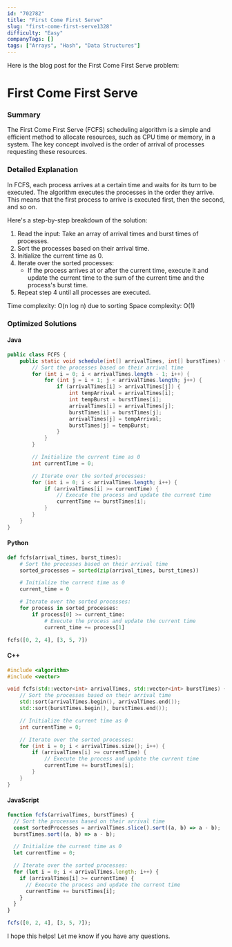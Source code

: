 ```yaml
---
id: "702782"
title: "First Come First Serve"
slug: "first-come-first-serve1328"
difficulty: "Easy"
companyTags: []
tags: ["Arrays", "Hash", "Data Structures"]
---
```


Here is the blog post for the First Come First Serve problem:

**First Come First Serve**
================================

### Summary
The First Come First Serve (FCFS) scheduling algorithm is a simple and efficient method to allocate resources, such as CPU time or memory, in a system. The key concept involved is the order of arrival of processes requesting these resources.

### Detailed Explanation
In FCFS, each process arrives at a certain time and waits for its turn to be executed. The algorithm executes the processes in the order they arrive. This means that the first process to arrive is executed first, then the second, and so on.

Here's a step-by-step breakdown of the solution:

1. Read the input: Take an array of arrival times and burst times of processes.
2. Sort the processes based on their arrival time.
3. Initialize the current time as 0.
4. Iterate over the sorted processes:
   * If the process arrives at or after the current time, execute it and update the current time to the sum of the current time and the process's burst time.
5. Repeat step 4 until all processes are executed.

Time complexity: O(n log n) due to sorting
Space complexity: O(1)

### Optimized Solutions

#### Java
```java
public class FCFS {
    public static void schedule(int[] arrivalTimes, int[] burstTimes) {
        // Sort the processes based on their arrival time
        for (int i = 0; i < arrivalTimes.length - 1; i++) {
            for (int j = i + 1; j < arrivalTimes.length; j++) {
                if (arrivalTimes[i] > arrivalTimes[j]) {
                    int tempArrival = arrivalTimes[i];
                    int tempBurst = burstTimes[i];
                    arrivalTimes[i] = arrivalTimes[j];
                    burstTimes[i] = burstTimes[j];
                    arrivalTimes[j] = tempArrival;
                    burstTimes[j] = tempBurst;
                }
            }
        }

        // Initialize the current time as 0
        int currentTime = 0;

        // Iterate over the sorted processes:
        for (int i = 0; i < arrivalTimes.length; i++) {
            if (arrivalTimes[i] >= currentTime) {
                // Execute the process and update the current time
                currentTime += burstTimes[i];
            }
        }
    }
}
```

#### Python
```python
def fcfs(arrival_times, burst_times):
    # Sort the processes based on their arrival time
    sorted_processes = sorted(zip(arrival_times, burst_times))

    # Initialize the current time as 0
    current_time = 0

    # Iterate over the sorted processes:
    for process in sorted_processes:
        if process[0] >= current_time:
            # Execute the process and update the current time
            current_time += process[1]

fcfs([0, 2, 4], [3, 5, 7])
```

#### C++
```cpp
#include <algorithm>
#include <vector>

void fcfs(std::vector<int> arrivalTimes, std::vector<int> burstTimes) {
    // Sort the processes based on their arrival time
    std::sort(arrivalTimes.begin(), arrivalTimes.end());
    std::sort(burstTimes.begin(), burstTimes.end());

    // Initialize the current time as 0
    int currentTime = 0;

    // Iterate over the sorted processes:
    for (int i = 0; i < arrivalTimes.size(); i++) {
        if (arrivalTimes[i] >= currentTime) {
            // Execute the process and update the current time
            currentTime += burstTimes[i];
        }
    }
}
```

#### JavaScript
```javascript
function fcfs(arrivalTimes, burstTimes) {
  // Sort the processes based on their arrival time
  const sortedProcesses = arrivalTimes.slice().sort((a, b) => a - b);
  burstTimes.sort((a, b) => a - b);

  // Initialize the current time as 0
  let currentTime = 0;

  // Iterate over the sorted processes:
  for (let i = 0; i < arrivalTimes.length; i++) {
    if (arrivalTimes[i] >= currentTime) {
      // Execute the process and update the current time
      currentTime += burstTimes[i];
    }
  }
}

fcfs([0, 2, 4], [3, 5, 7]);
```

I hope this helps! Let me know if you have any questions.